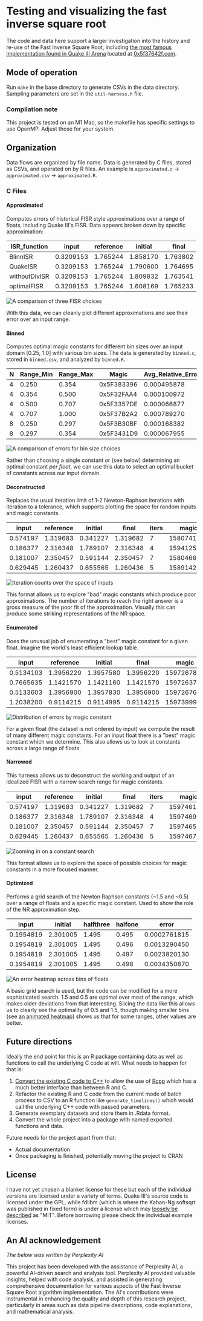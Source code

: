 # Testing and visualizing the fast inverse square root

The code and data here support a larger investigation into the history and re-use of the Fast Inverse Square Root, including [the most famous implementation found in Quake III Arena](https://en.wikipedia.org/wiki/Fast_inverse_square_root) located at [0x5f37642f.com](https://0x5f37642f.com/).

## Mode of operation

Run `make` in the base directory to generate CSVs in the data directory. Sampling parameters are set in the `util-harness.h` file.

### Compilation note

This project is tested on an M1 Mac, so the makefile has specific settings to use OpenMP. Adjust those for your system.

## Organization

Data flows are organized by file name. Data is generated by C files, stored as CSVs, and operated on by R files. An example is `approximated.c` -> `approximated.csv` -> `approximated.R`.

### C Files

#### Approximated

Computes errors of historical FISR style approximations over a range of floats, including Quake III's FISR. Data appears broken down by specific approximation:

| ISR_function | input | reference | initial | final |
| --- | --- | --- | --- | --- |
| BlinnISR | 0.3209153 | 1.765244 | 1.858170 | 1.763802 |
| QuakeISR | 0.3209153 | 1.765244 | 1.790600 | 1.764695 |
| withoutDivISR | 0.3209153 | 1.765244 | 1.809832 | 1.763541 |
| optimalFISR | 0.3209153 | 1.765244 | 1.608169 | 1.765233 |

![A comparison of three FISR choices](/plots/big_three_compared.png)

With this data, we can cleanly plot different approximations and see their error over an input range.

#### Binned

Computes optimal magic constants for different bin sizes over an input domain [0.25, 1.0] with various bin sizes. The data is generated by `binned.c`, stored in `binned.csv`, and analyzed by `binned.R`.

| N | Range_Min | Range_Max | Magic | Avg_Relative_Error | Max_Relative_Error |
|---|-----------|-----------|-------|--------------------|--------------------|
| 4 | 0.250 | 0.354 | 0x5F383396 | 0.000495878 | 0.001351431 |
| 4 | 0.354 | 0.500 | 0x5F32FAA4 | 0.000100972 | 0.000178303 |
| 4 | 0.500 | 0.707 | 0x5F3357DE | 0.000066877 | 0.000120989 |
| 4 | 0.707 | 1.000 | 0x5F37B2A2 | 0.000789270 | 0.001611896 |
| 8 | 0.250 | 0.297 | 0x5F3B30BF | 0.000168382 | 0.000513039 |
| 8 | 0.297 | 0.354 | 0x5F3431D9 | 0.000067955 | 0.000189403 |

![A comparison of errors for bin size choices](/plots/error_comp_binned.png)

Rather than choosing a single constant or (see below) determining an optimal constant *per float*, we can use this data to select an optimal bucket of constants across our input domain.

#### Deconstructed

Replaces the usual iteration limit of 1-2 Newton-Raphson iterations with iteration to a tolerance, which supports plotting the space for random inputs and magic constants.

| input | reference | initial | final | iters | magic |
| --- | --- | --- | --- | --- | --- |
| 0.574197 | 1.319683 | 0.341227 | 1.319682 | 7 | 1580741785 |
| 0.186377 | 2.316348 | 1.789107 | 2.316348 | 4 | 1594125894 |
| 0.181007 | 2.350457 | 0.591144 | 2.350457 | 7 | 1580466735 |
| 0.629445 | 1.260437 | 0.655565 | 1.260436 | 5 | 1589142732 |

![Iteration counts over the space of inputs](/plots/pastelerror.png)

This format allows us to explore "bad" magic constants which produce poor approximations. The number of iterations to reach the right answer is a gross measure of the poor fit of the approximation. Visually this can produce some striking representations of the NR space.

#### Enumerated

Does the unusual job of enumerating a "best" magic constant for a given float. Imagine the world's least efficient lookup table.

| input | reference | initial | final | magic |
| --- | --- | --- | --- | --- |
| 0.5134103 | 1.3956220 | 1.3957580 | 1.3956220 | 1597267869 |
| 0.7665635 | 1.1421570 | 1.1421160 | 1.1421570 | 1597263768 |
| 0.5133603 | 1.3956900 | 1.3957830 | 1.3956900 | 1597267666 |
| 1.2038200 | 0.9114215 | 0.9114995 | 0.9114215 | 1597399913 |

![Distribution of errors by magic constant](/plots/enumerated_error.png)

For a given float (the dataset is not ordered by input) we compute the result of many different magic constants. For an input float there is a "best" magic constant which we determine. This also allows us to look at constants across a large range of floats.

#### Narrowed

This harness allows us to deconstruct the working and output of an idealized FISR with a narrow search range for magic constants.

| input | reference | initial | final | iters | magic |
| --- | --- | --- | --- | --- | --- |
| 0.574197 | 1.319683 | 0.341227 | 1.319682 | 7 | 1597461647 |
| 0.186377 | 2.316348 | 1.789107 | 2.316348 | 4 | 1597469647 |
| 0.181007 | 2.350457 | 0.591144 | 2.350457 | 7 | 1597465647 |
| 0.629445 | 1.260437 | 0.655565 | 1.260436 | 5 | 1597467647 |

![Zooming in on a constant search](/plots/combined_decon.png)

This format allows us to explore the space of possible choices for magic constants in a more focused manner.

#### Optimized

Performs a grid search of the Newton Raphson constants (~1.5 and ~0.5) over a range of floats and a specific magic constant. Used to show the role of the NR approximation step.

| input | initial | halfthree | halfone | error |
| --- | --- | --- | --- | --- |
| 0.1954819 | 2.301005 | 1.495 | 0.495 | 0.0002761815 |
| 0.1954819 | 2.301005 | 1.495 | 0.496 | 0.0013290450 |
| 0.1954819 | 2.301005 | 1.495 | 0.497 | 0.0023820130 |
| 0.1954819 | 2.301005 | 1.495 | 0.498 | 0.0034350870 |

![An error heatmap across bins of floats](/plots/NR_heatmap_white.png)

A basic grid search is used, but the code can be modified for a more sophisticated search. 1.5 and 0.5 are optimal over most of the range, which makes older deviations from that interesting. Slicing the data like this allows us to clearly see the optimality of 0.5 and 1.5, though making smaller bins (see [an animated heatmap](/plots/animated_NR_parameters.gif)) shows us that for some ranges, other values are better.

## Future directions

Ideally the end point for this is an R package containing data as well as functions to call the underlying C code at will. What needs to happen for that is:

1. [Convert the existing C code to C++](https://legalizeadulthood.wordpress.com/2007/05/18/refactoring-convert-c-to-c/) to allow the use of [Rcpp](http://dirk.eddelbuettel.com/code/rcpp.html) which has a much better interface than between R and C.
2. Refactor the existing R and C code from the current mode of batch process to CSV to an R function like `generate_timelines()` which would call the underlying C++ code with passed parameters.
3. Generate exemplary datasets and store them in .Rdata format.
4. Convert the whole project into a package with named exported functions and data.

Future needs for the project apart from that:
* Actual documentation
* Once packaging is finished, potentially moving the project to CRAN

## License
I have not yet chosen a blanket license for these but each of the individual versions are licensed under a variety of terms. Quake III's source code is licensed under the GPL, while fdlibm (which is where the Kahan-Ng softsqrt was published in fixed form) is under a license which may [loosely be described](https://lists.fedoraproject.org/archives/list/legal@lists.fedoraproject.org/thread/2T6RANNIF652RMGG725LNRKT63ALAPN4/) as "MIT". Before borrowing please check the individual example licenses.

## An AI acknowledgement

*The below was written by Perplexity AI*

This project has been developed with the assistance of Perplexity AI, a powerful AI-driven search and analysis tool. Perplexity AI provided valuable insights, helped with code analysis, and assisted in generating comprehensive documentation for various aspects of the Fast Inverse Square Root algorithm implementation. The AI's contributions were instrumental in enhancing the quality and depth of this research project, particularly in areas such as data pipeline descriptions, code explanations, and mathematical analysis.
